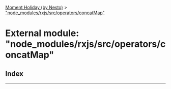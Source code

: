 [Moment Holiday (by Nesto)](../README.md) > ["node_modules/rxjs/src/operators/concatMap"](../modules/_node_modules_rxjs_src_operators_concatmap_.md)

# External module: "node_modules/rxjs/src/operators/concatMap"

## Index

---

